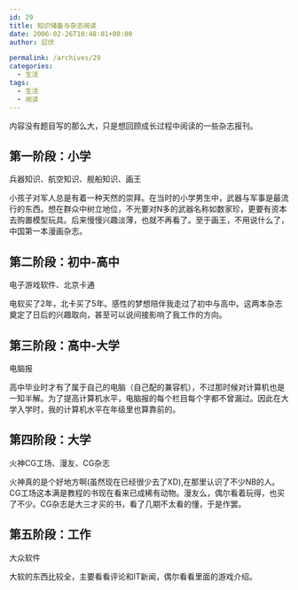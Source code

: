 ```yaml
---
id: 29
title: 知识储备与杂志阅读
date: 2006-02-26T10:48:01+00:00
author: 愆伏

permalink: /archives/29
categories:
  - 生活
tags:
  - 生活
  - 阅读
---
```

内容没有题目写的那么大，只是想回顾成长过程中阅读的一些杂志报刊。

## 第一阶段：小学
  
兵器知识、航空知识、舰船知识、画王
  
小孩子对军人总是有着一种天然的崇拜。在当时的小学男生中，武器与军事是最流行的东西。想在群众中树立地位，不光要对N多的武器名称如数家珍，更要有资本去购置模型玩具。后来慢慢兴趣淡薄，也就不再看了。至于画王，不用说什么了，中国第一本漫画杂志。

## 第二阶段：初中-高中
  
电子游戏软件、北京卡通

电软买了2年，北卡买了5年。感性的梦想陪伴我走过了初中与高中。这两本杂志奠定了日后的兴趣取向，甚至可以说间接影响了我工作的方向。

## 第三阶段：高中-大学
  
电脑报

高中毕业时才有了属于自己的电脑（自己配的兼容机），不过那时候对计算机也是一知半解。为了提高计算机水平，电脑报的每个栏目每个字都不曾漏过。因此在大学入学时，我的计算机水平在年级里也算靠前的。

## 第四阶段：大学
  
火神CG工场、漫友、CG杂志

火神真的是个好地方啊(虽然现在已经很少去了XD),在那里认识了不少NB的人。CG工场这本满是教程的书现在看来已成稀有动物。漫友么，偶尔看着玩得，也买了不少。CG杂志是大三才买的书，看了几期不太看的懂，于是作罢。

## 第五阶段：工作
  
大众软件
  
大软的东西比较全，主要看看评论和IT新闻，偶尔看看里面的游戏介绍。